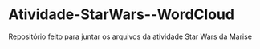 # Atividade-StarWars--WordCloud
Repositório feito para juntar os arquivos da atividade Star Wars da Marise
